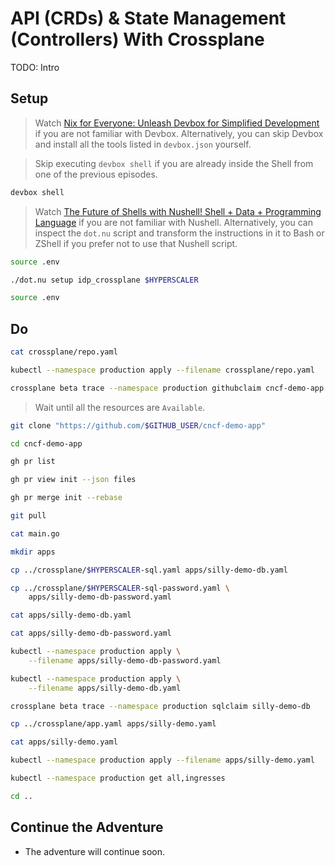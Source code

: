 # API (CRDs) & State Management (Controllers) With Crossplane

TODO: Intro

## Setup

> Watch [Nix for Everyone: Unleash Devbox for Simplified Development](https://youtu.be/WiFLtcBvGMU) if you are not familiar with Devbox. Alternatively, you can skip Devbox and install all the tools listed in `devbox.json` yourself.

> Skip executing `devbox shell` if you are already inside the Shell from one of the previous episodes.

```bash
devbox shell
```

> Watch [The Future of Shells with Nushell! Shell + Data + Programming Language](https://youtu.be/zoX_S6d-XU4) if you are not familiar with Nushell. Alternatively, you can inspect the `dot.nu` script and transform the instructions in it to Bash or ZShell if you prefer not to use that Nushell script.

```sh
source .env

./dot.nu setup idp_crossplane $HYPERSCALER

source .env
```

## Do

```sh
cat crossplane/repo.yaml

kubectl --namespace production apply --filename crossplane/repo.yaml

crossplane beta trace --namespace production githubclaim cncf-demo-app
```

> Wait until all the resources are `Available`.

```sh
git clone "https://github.com/$GITHUB_USER/cncf-demo-app"

cd cncf-demo-app

gh pr list

gh pr view init --json files

gh pr merge init --rebase

git pull

cat main.go

mkdir apps

cp ../crossplane/$HYPERSCALER-sql.yaml apps/silly-demo-db.yaml

cp ../crossplane/$HYPERSCALER-sql-password.yaml \
    apps/silly-demo-db-password.yaml

cat apps/silly-demo-db.yaml

cat apps/silly-demo-db-password.yaml

kubectl --namespace production apply \
    --filename apps/silly-demo-db-password.yaml

kubectl --namespace production apply \
    --filename apps/silly-demo-db.yaml

crossplane beta trace --namespace production sqlclaim silly-demo-db

cp ../crossplane/app.yaml apps/silly-demo.yaml

cat apps/silly-demo.yaml

kubectl --namespace production apply --filename apps/silly-demo.yaml

kubectl --namespace production get all,ingresses

cd ..
```

## Continue the Adventure

* The adventure will continue soon. 
